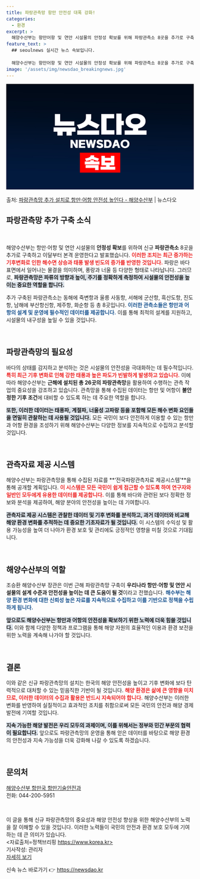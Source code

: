 ```yaml
---
title: 파랑관측망 항만 안전성 대폭 강화!
categories:
  - 환경
excerpt: >
  해양수산부는 항만어항 및 연안 시설물의 안정성 확보를 위해 파랑관측소 8곳을 추가로 구축해 이달부터 운영한다…
feature_text: >
  ## seoulnews 실시간 뉴스 속보입니다.

  해양수산부는 항만어항 및 연안 시설물의 안정성 확보를 위해 파랑관측소 8곳을 추가로 구축해 이달부터 운영한다…
image: '/assets/img/newsdao_breakingnews.jpg'
---
```


![뉴스다오 속보](/assets/img/newsdao_breakingnews.jpg)

<p>출처: <a href="https://newsdao.kr/2200" rel="dofollow">파랑관측망 추가 설치로 항만·어항 안전성 높인다 - 해양수산부</a> | 뉴스다오</p>

<h2 data-ke-size="size26">파랑관측망 추가 구축 소식</h2>

<p data-ke-size="size16">&nbsp;</p>

해양수산부는 항만·어항 및 연안 시설물의 **안정성 확보**를 위하여 신규 <b>파랑관측소</b> 8곳을 추가로 구축하고 이달부터 본격 운영한다고 발표했습니다. <b><span style="color: #ee2323;">이러한 조치는 최근 증가하는 기후변화로 인한 해수면 상승과 태풍 발생 빈도의 증가를 반영한 것입니다.</span></b> 파랑은 바다 표면에서 일어나는 물결을 의미하며, 풍랑과 너울 등 다양한 형태로 나타납니다. 그러므로, <b><span style="background-color: #21538527;">파랑관측망은 파류의 방향과 높이, 주기를 정확하게 측정하여 시설물의 안전성을 높이는 중요한 역할을 합니다.</span></b>

추가 구축된 파랑관측소는 동해에 죽변항과 울릉 사동항, 서해에 군산항, 흑산도항, 진도항, 남해에 부산항신항, 제주항, 화순항 등 총 8곳입니다. <b><span style="color: #1a5490;">이러한 관측소들은 항만과 어항의 설계 및 운영에 필수적인 데이터를 제공합니다.</span></b> 이를 통해 최적의 설계를 지원하고, 시설물의 내구성을 높일 수 있을 것입니다.

<p data-ke-size="size16">&nbsp;</p>

<h2 data-ke-size="size26">파랑관측망의 필요성</h2>

바다의 상태를 감지하고 분석하는 것은 시설물의 안전성을 극대화하는 데 필수적입니다. <b><span style="color: #ee2323;">특히 최근 기후 변화로 인해 강한 태풍과 높은 파도가 빈발하게 발생하고 있습니다.</span></b> 이에 따라 해양수산부는 **근해에 설치된 총 26곳의 파랑관측망**을 활용하여 수행하는 관측 작업의 중요성을 강조하고 있습니다. 관측망을 통해 수집된 데이터는 항만 및 어항이 **불안정한 기후 조건**에 대비할 수 있도록 하는 데 주요한 역할을 합니다.

<b><span style="background-color: #21538527;">또한, 이러한 데이터는 태풍파, 계절파, 너울성 고파랑 등을 포함해 모든 해수 변화 요인들을 면밀히 관찰하는 데 사용될 것입니다.</span></b> 모든 국민이 보다 안전하게 이용할 수 있는 항만과 어항 환경을 조성하기 위해 해양수산부는 다양한 정보를 지속적으로 수집하고 분석할 것입니다.

<p data-ke-size="size16">&nbsp;</p>

<h2 data-ke-size="size26">관측자료 제공 시스템</h2>

해양수산부는 파랑관측망을 통해 수집된 자료를 **‘전국파랑관측자료 제공시스템’**을 통해 공개할 계획입니다. <b><span style="color: #ee2323;">이 시스템은 모든 국민이 쉽게 접근할 수 있도록 하여 연구자와 일반인 모두에게 유용한 데이터를 제공합니다.</span></b> 이를 통해 바다와 관련된 보다 정확한 정보와 분석을 제공하여, 해양 분야의 안전성을 높이는 데 기여합니다.

<b><span style="background-color: #21538527;">관측자료 제공 시스템은 관찰한 데이터 및 기후 변화를 분석하고, 과거 데이터와 비교해 해양 환경 변화를 추적하는 데 중요한 기초자료가 될 것입니다.</span></b> 이 시스템의 수익성 및 활용 가능성을 높여 더 나아가 환경 보호 및 관리에도 긍정적인 영향을 미칠 것으로 기대됩니다.

<p data-ke-size="size16">&nbsp;</p>

<h2 data-ke-size="size26">해양수산부의 역할</h2>

조승환 해양수산부 장관은 이번 근해 파랑관측망 구축이 **우리나라 항만·어항 및 연안 시설물의 설계 수준과 안전성을 높이는 데 큰 도움이 될 것**이라고 전했습니다. <b><span style="color: #1a5490;">해수부는 해양 환경 변화에 대한 신뢰성 높은 자료를 지속적으로 수집하고 이를 기반으로 정책을 수립하게 됩니다.</span></b>

<b><span style="background-color: #21538527;">앞으로도 해양수산부는 항만과 어항의 안전성을 확보하기 위한 노력에 더욱 힘쓸 것입니다.</span></b> 이와 함께 다양한 정책과 프로그램을 통해 해양 자원의 효율적인 이용과 환경 보전을 위한 노력을 계속해 나가야 할 것입니다. 

<p data-ke-size="size16">&nbsp;</p>

<h2 data-ke-size="size26">결론</h2>

이와 같은 신규 파랑관측망의 설치는 한국의 해양 안전성을 높이고 기후 변화에 보다 탄력적으로 대처할 수 있는 믿음직한 기반이 될 것입니다. <b><span style="color: #ee2323;">해양 환경은 삶에 큰 영향을 미치므로, 이러한 데이터의 수집과 활용은 반드시 지속되어야 합니다.</span></b> 해양수산부는 이러한 변화를 반영하여 실질적이고 효과적인 조치를 취함으로써 모든 국민의 안전과 해양 경제 발전에 기여할 것입니다. 

<b><span style="background-color: #21538527;">지속 가능한 해양 발전은 우리 모두의 과제이며, 이를 위해서는 정부와 민간 부문의 협력이 필요합니다.</span></b> 앞으로도 파랑관측망의 운영을 통해 얻은 데이터를 바탕으로 해양 환경의 안전성과 지속 가능성을 더욱 강화해 나갈 수 있도록 하겠습니다.

<p data-ke-size="size16">&nbsp;</p>

<h2 data-ke-size="size26">문의처</h2>

<u>해양수산부 항만국 항만기술안전과</u><br>
전화: 044-200-5951<br>
<p data-ke-size="size16">&nbsp;</p>

이 글을 통해 신규 파랑관측망의 중요성과 해양 안전성 향상을 위한 해양수산부의 노력을 잘 이해할 수 있을 것입니다. 이러한 노력들이 국민의 안전과 환경 보호 모두에 기여하는 데 큰 의미가 있습니다.<br>
<자료출처=정책브리핑 https://www.korea.kr><br>
기사작성: 관리자<br>
<a href="https://newsdao.kr/2200">자세히 보기</a> 

신속 뉴스 바로가기 👉 <a href="https://newsdao.kr" rel="dofollow">https://newsdao.kr</a>


